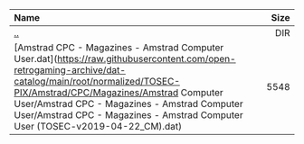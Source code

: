 |Name|Size|
|:---|---:|
|[..](../index.html)|DIR|
|[Amstrad CPC - Magazines - Amstrad Computer User.dat](https://raw.githubusercontent.com/open-retrogaming-archive/dat-catalog/main/root/normalized/TOSEC-PIX/Amstrad/CPC/Magazines/Amstrad Computer User/Amstrad CPC - Magazines - Amstrad Computer User/Amstrad CPC - Magazines - Amstrad Computer User (TOSEC-v2019-04-22_CM).dat)|5548|
